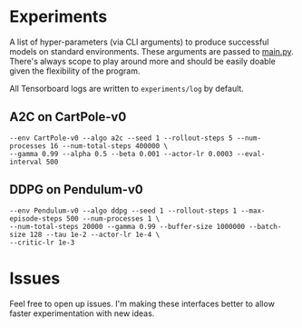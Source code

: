 # Experiments

A list of hyper-parameters (via CLI arguments) to produce successful models on standard environments.
These arguments are passed to [main.py](./experiments/main.py). There's always scope to play around more
and should be easily doable given the flexibility of the program.

All Tensorboard logs are written to `experiments/log` by default.

## A2C on CartPole-v0

```
--env CartPole-v0 --algo a2c --seed 1 --rollout-steps 5 --num-processes 16 --num-total-steps 400000 \
--gamma 0.99 --alpha 0.5 --beta 0.001 --actor-lr 0.0003 --eval-interval 500
```

## DDPG on Pendulum-v0

```
--env Pendulum-v0 --algo ddpg --seed 1 --rollout-steps 1 --max-episode-steps 500 --num-processes 1 \
--num-total-steps 20000 --gamma 0.99 --buffer-size 1000000 --batch-size 128 --tau 1e-2 --actor-lr 1e-4 \
--critic-lr 1e-3
```

# Issues

Feel free to open up issues. I'm making these interfaces better to allow faster experimentation with new
ideas.
